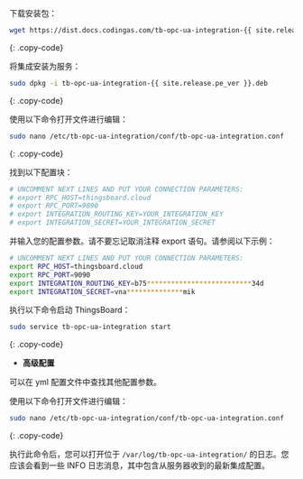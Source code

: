 下载安装包：

```bash
wget https://dist.docs.codingas.com/tb-opc-ua-integration-{{ site.release.pe_ver }}.deb
```
{: .copy-code}

将集成安装为服务：

```bash
sudo dpkg -i tb-opc-ua-integration-{{ site.release.pe_ver }}.deb
```
{: .copy-code}

使用以下命令打开文件进行编辑：

```bash 
sudo nano /etc/tb-opc-ua-integration/conf/tb-opc-ua-integration.conf
``` 
{: .copy-code}

找到以下配置块：

```bash
# UNCOMMENT NEXT LINES AND PUT YOUR CONNECTION PARAMETERS:
# export RPC_HOST=thingsboard.cloud
# export RPC_PORT=9090
# export INTEGRATION_ROUTING_KEY=YOUR_INTEGRATION_KEY
# export INTEGRATION_SECRET=YOUR_INTEGRATION_SECRET
```

并输入您的配置参数。请不要忘记取消注释 export 语句。请参阅以下示例：

```bash
# UNCOMMENT NEXT LINES AND PUT YOUR CONNECTION PARAMETERS:
export RPC_HOST=thingsboard.cloud
export RPC_PORT=9090
export INTEGRATION_ROUTING_KEY=b75**************************34d
export INTEGRATION_SECRET=vna**************mik
```

执行以下命令启动 ThingsBoard：

```bash
sudo service tb-opc-ua-integration start
```
{: .copy-code}

- **高级配置**

可以在 yml 配置文件中查找其他配置参数。

使用以下命令打开文件进行编辑：

```bash 
sudo nano /etc/tb-opc-ua-integration/conf/tb-opc-ua-integration.conf
``` 
{: .copy-code} 

执行此命令后，您可以打开位于 `/var/log/tb-opc-ua-integration/` 的日志。您应该会看到一些 INFO 日志消息，其中包含从服务器收到的最新集成配置。